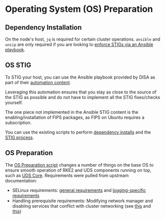 # Operating System (OS) Preparation

## Dependency Installation

On the node's host, `jq` is required for certain cluster operations. `ansible` and `unzip` are only required if you are looking to [enforce STIGs via an Ansible playbook](#os-stig).

## OS STIG

To STIG your host, you can use the Ansible playbook provided by DISA as part of their [automation content](https://public.cyber.mil/stigs/supplemental-automation-content/).

Leveraging this automation ensures that you stay as close to the source of the STIG as possible and do not have to implement all the STIG fixes/checks yourself.

The one piece not implemented in the Ansible STIG content is the enabling/installation of FIPS packages, as FIPS on Ubuntu requires a subscription.

You can use the existing scripts to perform [dependency installs](./vm/scripts/install-deps.sh) and the [STIG process](./vm/scripts/os-stig.sh).

## OS Preparation

The [OS Preparation script](../scripts/os/os-prep.sh) changes a number of things on the base OS to ensure smooth operation of RKE2 and UDS components running on top, such as [UDS Core](https://github.com/defenseunicorns/uds-core). Requirements were pulled from upstream documentation:

- SELinux requirements: [general requirements](https://docs-bigbang.dso.mil/latest/docs/prerequisites/os-preconfiguration/) and [logging-specific requirements](https://docs-bigbang.dso.mil/latest/packages/fluentbit/docs/TROUBLESHOOTING/?h=fs.inotify.max_user_watches%2F#Too-many-open-files)
- Handling prerequisite requirements: Modifying network manager and disabling services that conflict with cluster networking (see [this](https://docs.rke2.io/known_issues#firewalld-conflicts-with-default-networking) and [this](https://docs.rke2.io/known_issues#networkmanager))
